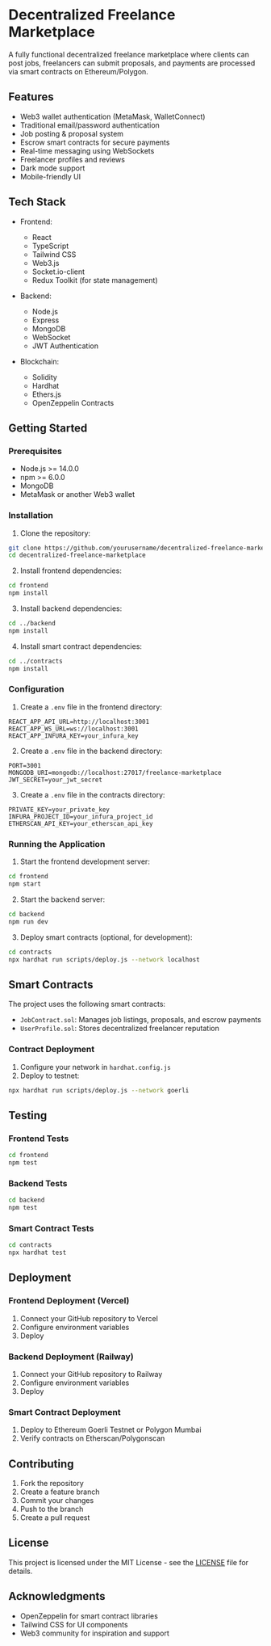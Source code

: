 # Decentralized Freelance Marketplace

A fully functional decentralized freelance marketplace where clients can post jobs, freelancers can submit proposals, and payments are processed via smart contracts on Ethereum/Polygon.

## Features

- Web3 wallet authentication (MetaMask, WalletConnect)
- Traditional email/password authentication
- Job posting & proposal system
- Escrow smart contracts for secure payments
- Real-time messaging using WebSockets
- Freelancer profiles and reviews
- Dark mode support
- Mobile-friendly UI

## Tech Stack

- Frontend:
  - React
  - TypeScript
  - Tailwind CSS
  - Web3.js
  - Socket.io-client
  - Redux Toolkit (for state management)

- Backend:
  - Node.js
  - Express
  - MongoDB
  - WebSocket
  - JWT Authentication

- Blockchain:
  - Solidity
  - Hardhat
  - Ethers.js
  - OpenZeppelin Contracts

## Getting Started

### Prerequisites

- Node.js >= 14.0.0
- npm >= 6.0.0
- MongoDB
- MetaMask or another Web3 wallet

### Installation

1. Clone the repository:
```bash
git clone https://github.com/yourusername/decentralized-freelance-marketplace.git
cd decentralized-freelance-marketplace
```

2. Install frontend dependencies:
```bash
cd frontend
npm install
```

3. Install backend dependencies:
```bash
cd ../backend
npm install
```

4. Install smart contract dependencies:
```bash
cd ../contracts
npm install
```

### Configuration

1. Create a `.env` file in the frontend directory:
```env
REACT_APP_API_URL=http://localhost:3001
REACT_APP_WS_URL=ws://localhost:3001
REACT_APP_INFURA_KEY=your_infura_key
```

2. Create a `.env` file in the backend directory:
```env
PORT=3001
MONGODB_URI=mongodb://localhost:27017/freelance-marketplace
JWT_SECRET=your_jwt_secret
```

3. Create a `.env` file in the contracts directory:
```env
PRIVATE_KEY=your_private_key
INFURA_PROJECT_ID=your_infura_project_id
ETHERSCAN_API_KEY=your_etherscan_api_key
```

### Running the Application

1. Start the frontend development server:
```bash
cd frontend
npm start
```

2. Start the backend server:
```bash
cd backend
npm run dev
```

3. Deploy smart contracts (optional, for development):
```bash
cd contracts
npx hardhat run scripts/deploy.js --network localhost
```

## Smart Contracts

The project uses the following smart contracts:

- `JobContract.sol`: Manages job listings, proposals, and escrow payments
- `UserProfile.sol`: Stores decentralized freelancer reputation

### Contract Deployment

1. Configure your network in `hardhat.config.js`
2. Deploy to testnet:
```bash
npx hardhat run scripts/deploy.js --network goerli
```

## Testing

### Frontend Tests
```bash
cd frontend
npm test
```

### Backend Tests
```bash
cd backend
npm test
```

### Smart Contract Tests
```bash
cd contracts
npx hardhat test
```

## Deployment

### Frontend Deployment (Vercel)
1. Connect your GitHub repository to Vercel
2. Configure environment variables
3. Deploy

### Backend Deployment (Railway)
1. Connect your GitHub repository to Railway
2. Configure environment variables
3. Deploy

### Smart Contract Deployment
1. Deploy to Ethereum Goerli Testnet or Polygon Mumbai
2. Verify contracts on Etherscan/Polygonscan

## Contributing

1. Fork the repository
2. Create a feature branch
3. Commit your changes
4. Push to the branch
5. Create a pull request

## License

This project is licensed under the MIT License - see the [LICENSE](LICENSE) file for details.

## Acknowledgments

- OpenZeppelin for smart contract libraries
- Tailwind CSS for UI components
- Web3 community for inspiration and support 